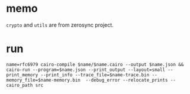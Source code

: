 # memo

`crypto` and `utils` are from zerosync project.

# run

```
name=rfc6979 cairo-compile $name/$name.cairo --output $name.json && cairo-run --program=$name.json --print_output --layout=small --print_memory --print_info --trace_file=$name-trace.bin --memory_file=$name-memory.bin  --debug_error --relocate_prints --cairo_path src
```
